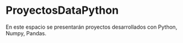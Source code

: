 # ProyectosDataPython
En este espacio se presentarán proyectos desarrollados con Python, Numpy, Pandas.
